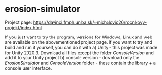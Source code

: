 # erosion-simulator
Project page: https://davinci.fmph.uniba.sk/~michalovic26/rocnikovy-projekt/index.html

If you just want to try the program, versions for Windows, Linux and web are available on the abovementioned project page.
If you want to try and build and run it yourself, you can do it with
a) Unity - this project was made for Unity 2020.3. Download all files except the folder _ConsoleVersion_ and add it to your Unity project
b) console version - download only the _ErosionSimulator_ and _ConsoleVersion_ folder - these contain the library + a console user interface.
